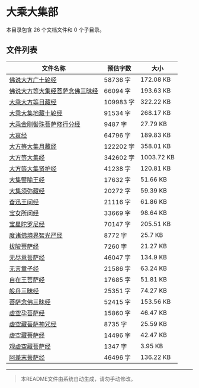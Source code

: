 # 大乘大集部

本目录包含 26 个文档文件和 0 个子目录。

## 文件列表

| 文件名称 | 预估字数 | 大小 |
|---------|---------|------|
| [佛说大方广十轮经](佛藏/乾隆藏/大乘大集部/佛说大方广十轮经.md) | 58736 字 | 172.08 KB |
| [佛说大方等大集经菩萨念佛三昧经](佛藏/乾隆藏/大乘大集部/佛说大方等大集经菩萨念佛三昧经.md) | 66094 字 | 193.63 KB |
| [大乘大方等日藏经](佛藏/乾隆藏/大乘大集部/大乘大方等日藏经.md) | 109983 字 | 322.22 KB |
| [大乘大集地藏十轮经](佛藏/乾隆藏/大乘大集部/大乘大集地藏十轮经.md) | 91534 字 | 268.17 KB |
| [大乘金刚髻珠菩萨修行分经](佛藏/乾隆藏/大乘大集部/大乘金刚髻珠菩萨修行分经.md) | 9487 字 | 27.79 KB |
| [大哀经](佛藏/乾隆藏/大乘大集部/大哀经.md) | 64796 字 | 189.83 KB |
| [大方等大集月藏经](佛藏/乾隆藏/大乘大集部/大方等大集月藏经.md) | 122202 字 | 358.01 KB |
| [大方等大集经](佛藏/乾隆藏/大乘大集部/大方等大集经.md) | 342602 字 | 1003.72 KB |
| [大方等大集贤护经](佛藏/乾隆藏/大乘大集部/大方等大集贤护经.md) | 41238 字 | 120.81 KB |
| [大集譬喻王经](佛藏/乾隆藏/大乘大集部/大集譬喻王经.md) | 17632 字 | 51.66 KB |
| [大集须弥藏经](佛藏/乾隆藏/大乘大集部/大集须弥藏经.md) | 20272 字 | 59.39 KB |
| [奋迅王问经](佛藏/乾隆藏/大乘大集部/奋迅王问经.md) | 21116 字 | 61.86 KB |
| [宝女所问经](佛藏/乾隆藏/大乘大集部/宝女所问经.md) | 33669 字 | 98.64 KB |
| [宝星陀罗尼经](佛藏/乾隆藏/大乘大集部/宝星陀罗尼经.md) | 70147 字 | 205.51 KB |
| [度诸佛境界智光严经](佛藏/乾隆藏/大乘大集部/度诸佛境界智光严经.md) | 8772 字 | 25.7 KB |
| [拔陂菩萨经](佛藏/乾隆藏/大乘大集部/拔陂菩萨经.md) | 7260 字 | 21.27 KB |
| [无尽意菩萨经](佛藏/乾隆藏/大乘大集部/无尽意菩萨经.md) | 46047 字 | 134.9 KB |
| [无言童子经](佛藏/乾隆藏/大乘大集部/无言童子经.md) | 21586 字 | 63.24 KB |
| [自在王菩萨经](佛藏/乾隆藏/大乘大集部/自在王菩萨经.md) | 17685 字 | 51.81 KB |
| [般舟三昧经](佛藏/乾隆藏/大乘大集部/般舟三昧经.md) | 25351 字 | 74.27 KB |
| [菩萨念佛三昧经](佛藏/乾隆藏/大乘大集部/菩萨念佛三昧经.md) | 52415 字 | 153.56 KB |
| [虚空孕菩萨经](佛藏/乾隆藏/大乘大集部/虚空孕菩萨经.md) | 15860 字 | 46.47 KB |
| [虚空藏菩萨神咒经](佛藏/乾隆藏/大乘大集部/虚空藏菩萨神咒经.md) | 8735 字 | 25.59 KB |
| [虚空藏菩萨经](佛藏/乾隆藏/大乘大集部/虚空藏菩萨经.md) | 14496 字 | 42.47 KB |
| [观虚空藏菩萨经](佛藏/乾隆藏/大乘大集部/观虚空藏菩萨经.md) | 1347 字 | 3.95 KB |
| [阿差末菩萨经](佛藏/乾隆藏/大乘大集部/阿差末菩萨经.md) | 46496 字 | 136.22 KB |

---

> 本README文件由系统自动生成，请勿手动修改。
